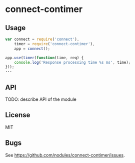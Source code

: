 connect-contimer
================

## Usage

~~~js
var connect = require('connect'),
    timer = require('connect-contimer'),
    app = connect();

app.use(timer(function(time, req) {
    console.log('Response processing time %s ms', time);
}));
···
~~~

## API

TODO: describe API of the module

## License

MIT

## Bugs

See https://github.com/nodules/connect-contimer/issues.
